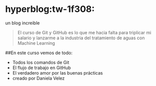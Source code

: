 # hyperblog:tw-1f308:
un blog increible
>El curso de Git y GitHub es lo que me hacia falta para triplicar mi salario y lanzarme a la industria del tratamiento de aguas con Machine Learning


##En este curso vemos de todo:

* Todos los comandos de Git
* El flujo de trabajo en GitHub
* El verdadero amor por las buenas prácticas
* creado por Daniela Velez




